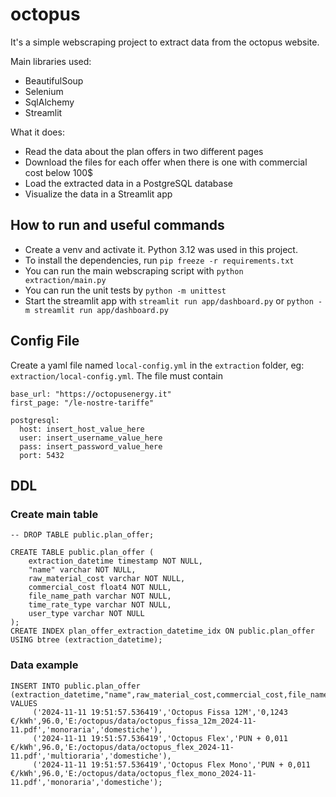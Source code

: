 # octopus
It's a simple webscraping project to extract data from the octopus website.

Main libraries used:
- BeautifulSoup
- Selenium
- SqlAlchemy
- Streamlit

What it does:
 - Read the data about the plan offers in two different pages
 - Download the files for each offer when there is one with commercial cost below 100$
 - Load the extracted data in a PostgreSQL database
 - Visualize the data in a Streamlit app

## How to run and useful commands
- Create a venv and activate it. Python 3.12 was used in this project.
- To install the dependencies, run `pip freeze -r requirements.txt`
- You can run the main webscraping script with `python extraction/main.py`
- You can run the unit tests by `python -m unittest`
- Start the streamlit app with `streamlit run app/dashboard.py` or `python -m streamlit run app/dashboard.py`

## Config File
Create a yaml file named `local-config.yml` in the `extraction` folder, eg: `extraction/local-config.yml`. The file must contain
```
base_url: "https://octopusenergy.it"
first_page: "/le-nostre-tariffe"

postgresql:
  host: insert_host_value_here
  user: insert_username_value_here
  pass: insert_password_value_here
  port: 5432
```

## DDL

### Create main table
```
-- DROP TABLE public.plan_offer;

CREATE TABLE public.plan_offer (
	extraction_datetime timestamp NOT NULL,
	"name" varchar NOT NULL,
	raw_material_cost varchar NOT NULL,
	commercial_cost float4 NOT NULL,
	file_name_path varchar NOT NULL,
	time_rate_type varchar NOT NULL,
	user_type varchar NOT NULL
);
CREATE INDEX plan_offer_extraction_datetime_idx ON public.plan_offer USING btree (extraction_datetime);
```

### Data example
```
INSERT INTO public.plan_offer (extraction_datetime,"name",raw_material_cost,commercial_cost,file_name_path,time_rate_type,user_type) VALUES
	 ('2024-11-11 19:51:57.536419','Octopus Fissa 12M','0,1243 €/kWh',96.0,'E:/octopus/data/octopus_fissa_12m_2024-11-11.pdf','monoraria','domestiche'),
	 ('2024-11-11 19:51:57.536419','Octopus Flex','PUN + 0,011 €/kWh',96.0,'E:/octopus/data/octopus_flex_2024-11-11.pdf','multioraria','domestiche'),
	 ('2024-11-11 19:51:57.536419','Octopus Flex Mono','PUN + 0,011 €/kWh',96.0,'E:/octopus/data/octopus_flex_mono_2024-11-11.pdf','monoraria','domestiche');

```